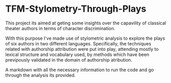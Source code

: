 # TFM-Stylometry-Through-Plays

This project its aimed at geting some insights over the capavility of classical theater authors 
in terms of character discrimination.

With this purpose I've made use of stylometric analysis to explore the plays of six authors in two different languages. 
Specifically, the techniques related with authorship attribution were put into play, attending mostly to lexical 
structure and vocabulary used, by methods which have been previpously validated in the domain of authorship atribution.

A markdown with all the necessary information to run the code and go through the analysis its provided.
